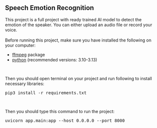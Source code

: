 <h2>Speech Emotion Recognition</h2>

This project is a full project with ready trained AI model to detect the emotion of the speaker. You can either upload an audio file or record your voice.<br><br>
Before running this project, make sure you have installed the following on your computer:<br>
<ul>
<li><a href="https://www.ffmpeg.org/download.html">ffmpeg</a> package</li>
<li><a href="https://www.python.org/">python</a> (recommended versions: 3.10-3.13)</li>
</ul>
<br>

Then you should open terminal on your project and run following to install necessary libraries:
<pre>pip3 install -r requirements.txt</pre>
<br>

Then you should type this command to run the project:
<pre>uvicorn app.main:app --host 0.0.0.0 --port 8000</pre>
